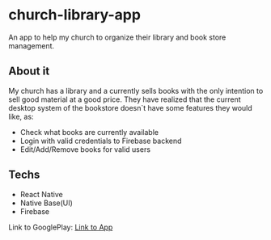 # church-library-app
An app to help my church to organize their library and book store management.

## About it

My church has a library and a currently sells books with the only intention to sell good material at a good price. They have realized that the current desktop system of the bookstore doesn`t have some features they would like, as:

* Check what books are currently available
* Login with valid credentials to Firebase backend
* Edit/Add/Remove books for valid users


## Techs
* React Native
* Native Base(UI)
* Firebase

Link to GooglePlay: 
[Link to App](https://play.google.com/store/apps/details?id=com.ipsmapp)
